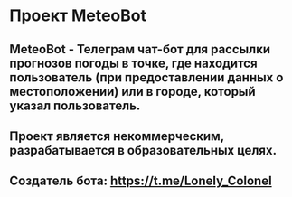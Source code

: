 # Проект MeteoBot
## MeteoBot - Телеграм чат-бот для рассылки прогнозов погоды в точке, где находится пользователь (при предоставлении данных о местоположении) или в городе, который указал пользователь.
## Проект является некоммерческим, разрабатывается в образовательных целях.
## Создатель бота: https://t.me/Lonely_Colonel
